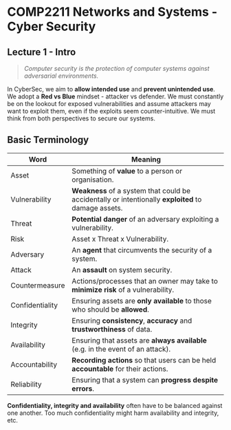 # COMP2211 Networks and Systems - Cyber Security

## Lecture 1 - Intro

> *Computer security is the protection of computer systems against adversarial environments.*

In CyberSec, we aim to **allow intended use** and **prevent unintended use**. We adopt a **Red vs Blue** mindset - attacker vs defender. We must constantly be on the lookout for exposed vulnerabilities and assume attackers may want to exploit them, even if the exploits seem counter-intuitive. We must think from both perspectives to secure our systems.

## Basic Terminology

Word            | Meaning
--              |--
Asset           | Something of **value** to a person or organisation.
Vulnerability   | **Weakness** of a system that could be accidentally or intentionally **exploited** to damage assets.
Threat          | **Potential danger** of an adversary exploiting a vulnerability.
Risk            | Asset x Threat x Vulnerability.
Adversary       | An **agent** that circumvents the security of a system.
Attack          | An **assault** on system security.
Countermeasure  | Actions/processes that an owner may take to **minimize risk** of a vulnerability.
Confidentiality | Ensuring assets are **only available** to those who should be **allowed**.
Integrity       | Ensuring **consistency**, **accuracy** and **trustworthiness** of data.
Availability    | Ensuring that assets are **always available** (e.g. in the event of an attack).
Accountability  | **Recording actions** so that users can be held **accountable** for their actions.
Reliability     | Ensuring that a system can **progress despite errors**.

**Confidentiality, integrity and availability** often have to be balanced against one another. Too much confidentiality might harm availability and integrity, etc.
